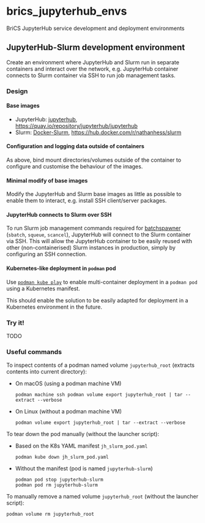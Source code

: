 # brics_jupyterhub_envs

BriCS JupyterHub service development and deployment environments

## JupyterHub-Slurm development environment

Create an environment where JupyterHub and Slurm run in separate containers and interact over the network, e.g. JupyterHub container connects to Slurm container via SSH to run job management tasks.

### Design

#### Base images

* JupyterHub: [jupyterhub](https://github.com/jupyterhub/jupyterhub), <https://quay.io/repository/jupyterhub/jupyterhub> 
* Slurm: [Docker-Slurm](https://github.com/owhere/docker-slurm), <https://hub.docker.com/r/nathanhess/slurm>

#### Configuration and logging data outside of containers

As above, bind mount directories/volumes outside of the container to configure and customise the behaviour of the images.

#### Minimal modify of base images

Modify the JupyterHub and Slurm base images as little as possible to enable them to interact, e.g. install SSH client/server packages.

#### JupyterHub connects to Slurm over SSH

To run Slurm job management commands required for [batchspawner](https://github.com/jupyterhub/batchspawner/) (`sbatch`, `squeue`, `scancel`), JupyterHub will connect to the Slurm container via SSH. This will allow the JupyterHub container to be easily reused with other (non-containerised) Slurm instances in production, simply by configuring an SSH connection.

#### Kubernetes-like deployment in `podman` pod

Use [`podman kube play`](https://docs.podman.io/en/stable/markdown/podman-kube-play.1.html) to enable multi-container deployment in a `podman pod` using a Kubernetes manifest.

This should enable the solution to be easily adapted for deployment in a Kubernetes environment in the future.

### Try it!

TODO

### Useful commands

To inspect contents of a podman named volume `jupyterhub_root` (extracts contents into current directory):

- On macOS (using a podman machine VM)

  ```shell
  podman machine ssh podman volume export jupyterhub_root | tar --extract --verbose
  ```

- On Linux (without a podman machine VM)

  ```shell
  podman volume export jupyterhub_root | tar --extract --verbose
  ```

To tear down the pod manually (without the launcher script):

- Based on the K8s YAML manifest `jh_slurm_pod.yaml`

  ```shell
  podman kube down jh_slurm_pod.yaml 
  ```

- Without the manifest (pod is named `jupyterhub-slurm`)

  ```shell
  podman pod stop jupyterhub-slurm
  podman pod rm jupyterhub-slurm
  ```

To manually remove a named volume `jupyterhub_root` (without the launcher script):

```shell
podman volume rm jupyterhub_root
```
